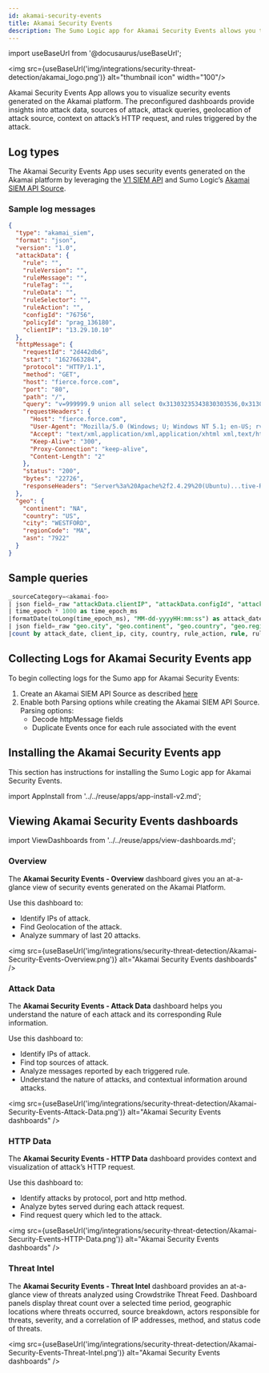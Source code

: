 ```yaml
---
id: akamai-security-events
title: Akamai Security Events
description: The Sumo Logic app for Akamai Security Events allows you to visualize security events generated on the Akamai platform.
---
```


import useBaseUrl from '@docusaurus/useBaseUrl';

<img src={useBaseUrl('img/integrations/security-threat-detection/akamai_logo.png')} alt="thumbnail icon" width="100"/>

Akamai Security Events App allows you to visualize security events generated on the Akamai platform. The preconfigured dashboards provide insights into attack data, sources of attack, attack queries, geolocation of attack source, context on attack’s HTTP request, and rules triggered by the attack.

## Log types  

The Akamai Security Events App uses security events generated on the Akamai platform by leveraging the [V1 SIEM API](https://developer.akamai.com/api/cloud_security/siem/v1.html) and Sumo Logic’s [Akamai SIEM API Source](/docs/send-data/hosted-collectors/cloud-to-cloud-integration-framework/akamai-siem-api-source).

### Sample log messages

```json
{
  "type": "akamai_siem",
  "format": "json",
  "version": "1.0",
  "attackData": {
    "rule": "",
    "ruleVersion": "",
    "ruleMessage": "",
    "ruleTag": "",
    "ruleData": "",
    "ruleSelector": "",
    "ruleAction": "",
    "configId": "76756",
    "policyId": "prag_136180",
    "clientIP": "13.29.10.10"
  },
  "httpMessage": {
    "requestId": "2d442db6",
    "start": "1627663284",
    "protocol": "HTTP/1.1",
    "method": "GET",
    "host": "fierce.force.com",
    "port": "80",
    "path": "/",
    "query": "v=999999.9 union all select 0x31303235343830303536,0x31303235343830303536",
    "requestHeaders": {
      "Host": "fierce.force.com",
      "User-Agent": "Mozilla/5.0 (Windows; U; Windows NT 5.1; en-US; rv:1.8.0.7) Gecko/20060909 Firefox/1.5.0.7",
      "Accept": "text/xml,application/xml,application/xhtml xml,text/html;q=0.9,text/plain;q=0.8,image/png,*/*;q=0.",
      "Keep-Alive": "300",
      "Proxy-Connection": "keep-alive",
      "Content-Length": "2"
    },
    "status": "200",
    "bytes": "22726",
    "responseHeaders": "Server%3a%20Apache%2f2.4.29%20(Ubuntu)...tive-Regex-Time%3a%20681%0d%0aAkamai-X-Request-ID%3a%202d442db6%0d%0a"
  },
  "geo": {
    "continent": "NA",
    "country": "US",
    "city": "WESTFORD",
    "regionCode": "MA",
    "asn": "7922"
  }
}
```

## Sample queries  

```sql
_sourceCategory=<akamai-foo>
| json field=_raw "attackData.clientIP", "attackData.configId", "attackData.policyId", "attackData.ruleAction", "attackData.rule", "attackData.ruleMessage", "attackData.ruleSelector", "attackData.ruleTag", "attackData.ruleVersion", "httpMessage.start", "httpMessage.status" as client_ip, config_id, policy_id, rule_action, rule, rule_message, rule_selector, rule_tag, rule_version, time_epoch, http_response nodrop
| time_epoch * 1000 as time_epoch_ms
|formatDate(toLong(time_epoch_ms), "MM-dd-yyyyHH:mm:ss") as attack_date
| json field=_raw "geo.city", "geo.continent", "geo.country", "geo.regionCode", "geo.asn" as city, continent, country, region_code, asn nodrop
|count by attack_date, client_ip, city, country, rule_action, rule, rule_message, rule_selector, rule_version, config_id, policy_id,http_response
```

## Collecting Logs for Akamai Security Events app

To begin collecting logs for the Sumo app for Akamai Security Events:

1. Create an Akamai SIEM API Source as described [here](/docs/send-data/hosted-collectors/cloud-to-cloud-integration-framework/akamai-siem-api-source#create-an%C2%A0akamai-siem-api%C2%A0source)
2. Enable both Parsing options while creating the Akamai SIEM API Source. Parsing options:
   * Decode httpMessage fields
   * Duplicate Events once for each rule associated with the event


## Installing the Akamai Security Events app

This section has instructions for installing the Sumo Logic app for Akamai Security Events.

import AppInstall from '../../reuse/apps/app-install-v2.md';

<AppInstall/>

## Viewing Akamai Security Events dashboards

import ViewDashboards from '../../reuse/apps/view-dashboards.md';

<ViewDashboards/>

### Overview

The **Akamai Security Events - Overview** dashboard gives you an at-a-glance view of security events generated on the Akamai Platform.

Use this dashboard to:
* Identify IPs of attack.
* Find Geolocation of the attack.
* Analyze summary of last 20 attacks.

<img src={useBaseUrl('img/integrations/security-threat-detection/Akamai-Security-Events-Overview.png')} alt="Akamai Security Events dashboards" />

### Attack Data

The **Akamai Security Events - Attack Data** dashboard helps you understand the nature of each attack and its corresponding Rule information.

Use this dashboard to:
* Identify IPs of attack.
* Find top sources of attack.
* Analyze messages reported by each triggered rule.
* Understand the nature of attacks, and contextual information around attacks.

<img src={useBaseUrl('img/integrations/security-threat-detection/Akamai-Security-Events-Attack-Data.png')} alt="Akamai Security Events dashboards" />

### HTTP Data

The **Akamai Security Events - HTTP Data** dashboard provides context and visualization of attack’s HTTP request.

Use this dashboard to:
* Identify attacks by protocol, port and http method.
* Analyze bytes served during each attack request.
* Find request query which led to the attack.

<img src={useBaseUrl('img/integrations/security-threat-detection/Akamai-Security-Events-HTTP-Data.png')} alt="Akamai Security Events dashboards" />

### Threat Intel

The **Akamai Security Events - Threat Intel** dashboard provides an at-a-glance view of threats analyzed using Crowdstrike Threat Feed. Dashboard panels display threat count over a selected time period, geographic locations where threats occurred, source breakdown, actors responsible for threats, severity, and a correlation of IP addresses, method, and status code of threats.

<img src={useBaseUrl('img/integrations/security-threat-detection/Akamai-Security-Events-Threat-Intel.png')} alt="Akamai Security Events dashboards" />
